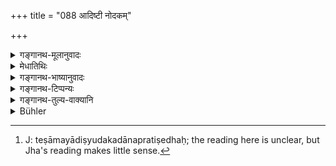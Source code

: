 +++
title = "088 आदिष्टी नोदकम्"

+++

<details><summary>गङ्गानथ-मूलानुवादः</summary>

The person under instruction shall not make water-offerings till the completion of his pupilage; at its completion, he becomes pure in three days, after having made the water-offerings.
</details>

<details><summary>मेधातिथिः</summary>

आदेश आदिष्टम् । व्रतादेशनसंबन्धाद् रूढिरूपेण ब्रह्मचार्य् उच्यते । तस्य ब्रह्मचर्याश्रमस्थस्य सतो ये सपिण्डाः प्रमीयन्ते तेषाम् अयम् अनिष्टोदकदानप्रतिषेधः[^१९९] । प्राक्प्रमीतानां तु विहितम् अन्वाहिकं कुर्याद् देवपितृतर्पणम् इति । **आ व्रतस्येति** आ समावर्तनाद् इत्य् अर्थः । न पुनर् आन्तरालिकसाहसिकाद् इत्य् अर्थः । व्रतचरणसमाप्तेः समावृत्तः स सर्वेषाम् एकैकस्योदकं कृत्वैकस्मिन्न् अहनि, त्रिरात्रम् आशौचं कुर्यात् । मातुस् तूदकदानं व्रतिनो ऽपीष्यते । न च व्रतलोपः । स्मृत्यन्तरम् उदाहरन्ति- अपराध्य आदिष्टी नोदक इति ॥ ५.८७ ॥


[^१९९]:
     J: teṣāmayādiṣyudakadānapratiṣedhaḥ; the reading here is unclear, but Jha's reading makes little sense.
</details>

<details><summary>गङ्गानथ-भाष्यानुवादः</summary>

‘*Ādiṣṭa*’ means ‘*ādeśa*’, ‘instruction’; and the term ‘*person under instruction*’ denotes the *Student*, by reason of his connection with the instruction that he receives regarding his observances. The present text prohibits the making of water-offerings by one who is still in the state of the Student, to such *Sapiṇḍa* relations as may happen to die
*during that period*. As for those that have died before, the offering
of water to the forefathers and Gods has already been prescribed for the Student also.

‘*Till the completion of his pupilage*;—*i.e*. till the performance of the ‘*Samāvartana*’ ceremony; and it does not mean any forced completion of the stage in the interval.

On returning after having finished his observances, he shall make a water-offering to each of the dead relations on one day; and he should observe ‘impurity’ for three days.

As regards the making of water-offering to his mother, this is necessary for the Student also; and such an offering does not interfere with the proper fulfilment of his observances. In support of this they quote another *Smṛti* -text—*viz*. ‘The person undergoing instruction does not commit a wrong in making a water-offering.’—(87).
</details>

<details><summary>गङ्गानथ-टिप्पन्यः</summary>

(Verse 88 of others).

This rule does not apply to the case of the mother (Medhātithi),—father and mother (Govindarāja),—father, mother and ācārya (Kulluka).

This verse is quoted in *Aparārka* (p. 876), which adds the following notes:—‘*ādiṣṭī*’ is the ‘Religious Student,’—‘*āvratasya samāpanāt*’ means ‘till the *Samāvartana* ceremony has been performed’;—in
*Mitākṣarā* (on 3.5) which adds that the Religious Student is called
‘*ādiṣṭī*’ by reason of his receiving such *ādiṣṭa, ādeśa*, injunction, as ‘Thou art a Religious Student, drink water, do your duty’ and so forth;—that this refers to the death of persons other than the Father and others.

It is quoted in *Madanapārijāta*, (p. 405) as pertaining to cases other than the death of the ‘mother and others—it explains ‘*ādiṣṭī*’ as ‘Religious Student,’ but adds that some people explain the term as ‘one who is undergoing expiatory penance.’ The second half means that on the expiration of the ‘*vrata*,’ he shall make the water-offering and remain impure for three days.

It is quoted in *Nirṇayansindhu* (pp. 195 and 392) to the effect that after the *Samāvartana* ceremony has been performed, the Religious Student shall observe an ‘impurity’ for three days, for the death of persons that may have occurred during his studentship;—in
*Gadādharapaddhati* (Kāla, p. 313), which explains ‘*ādiṣṭī*’ as the
Religious Student;—in *Hāralatā* (p. 201), which has the following note:—‘*ādiṣṭa*’ stands for the observances prescribed in connection with Vedic study, and ‘*ādiṣṭī*’ stands for the Religious Student, as also for other persons that may be keeping certain observances; so long as the course of the observance has not been finished, the man should not offer

the death-oblations even to his Preceptor;—in *Saṃskāraratnamālā*, (p. 295), which says that *Mitākṣarā* has explained ‘*ādiṣṭī*’ as the Religious Student;—and in *Smṛtisāroddhāra* (p. 216).
</details>

<details><summary>गङ्गानथ-तुल्य-वाक्यानि</summary>

*Viṣṇu* (22.87).—(Same as Manu.)

*Yājñavalkya* (3.5).—‘The religious student shall not make
water-offerings.’
</details>

<details><summary>Bühler</summary>

088	He who has undertaken the performance of a vow shall not pour out libations (to the dead) until the vow has been completed; but when he has offered water after its completion, he becomes pure in three days only.
</details>
